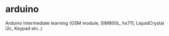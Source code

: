 # arduino
Arduino intermediate learning (GSM module, SIM800L, hx711, LiquidCrystal i2c, Keypad etc..)   
